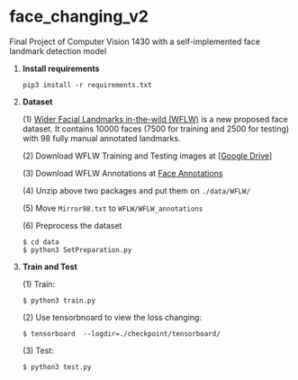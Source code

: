 # face_changing_v2
Final Project of Computer Vision 1430 with a self-implemented face landmark detection model

1. **Install requirements**

   ```shell
   pip3 install -r requirements.txt
   ```

2. **Dataset**

   (1) [Wider Facial Landmarks in-the-wild (WFLW)](https://wywu.github.io/projects/LAB/WFLW.html) is a new proposed face dataset. It contains 10000 faces (7500 for training and 2500 for testing)  with 98 fully manual annotated landmarks.

   (2) Download WFLW Training and Testing images at [[Google Drive](https://drive.google.com/file/d/1hzBd48JIdWTJSsATBEB_eFVvPL1bx6UC/view?usp=sharing)]

   (3) Download WFLW Annotations at  [Face Annotations](https://wywu.github.io/projects/LAB/support/WFLW_annotations.tar.gz)

   (4) Unzip above two packages and put them on `./data/WFLW/`

   (5) Move `Mirror98.txt` to `WFLW/WFLW_annotations`

   (6) Preprocess the dataset

   ```shell
   $ cd data 
   $ python3 SetPreparation.py
   ```

3. **Train and Test**

   (1) Train:

   ```shell
   $ python3 train.py
   ```

   (2) Use tensorbnoard to view the loss changing:

   ```shell
   $ tensorboard  --logdir=./checkpoint/tensorboard/
   ```

   (3) Test:

   ```shell
   $ python3 test.py
   ```

   

